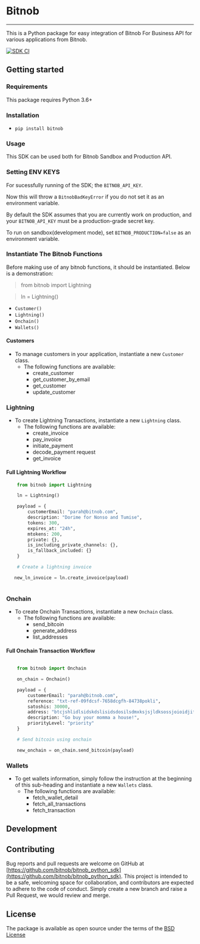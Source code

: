 # Bitnob
---
This is a Python package for easy integration of Bitnob For Business API for various applications from Bitnob.

[![SDK CI](https://github.com/bitnob/bitnob_python_sdk/actions/workflows/main.yml/badge.svg)](https://github.com/bitnob/bitnob_python_sdk/actions/workflows/main.yml)

## Getting started

### Requirements
This package requires Python 3.6+

### Installation 
- `pip install bitnob`

### Usage
This SDK can be used both for Bitnob Sandbox and Production API. 
### Setting ENV KEYS
For sucessfully running of the SDK; the `BITNOB_API_KEY`.

Now this will throw a `BitnobBadKeyError` if you do not set it as an environment variable.

By default the SDK assumes that you are currently work on production, and your `BITNOB_API_KEY` must be a production-grade secret key. 

To run on sandbox(development mode), set `BITNOB_PRODUCTION=false` as an environment variable.

### Instantiate The Bitnob Functions
Before making use of any bitnob functions, it should be instantiated. Below is a demonstration:

> from bitnob import Lightning

> ln = Lightning()

- `Customer()`
- `Lightning()`
- `Onchain()`
- `Wallets()`


#### Customers

- To manage customers in your application, instantiate a new `Customer` class.
    - The following functions are available:
        - create_customer
        - get_customer_by_email 
        - get_customer 
        - update_customer

### Lightning
- To create Lightning Transactions, instantiate a new `Lightning` class.
    - The following functions are available:
        - create_invoice
        - pay_invoice 
        - initiate_payment
        - decode_payment request 
        - get_invoice


#### Full Lightning Workflow 
```python
    from bitnob import Lightning

    ln = Lightning()

    payload = {
        customerEmail: "parah@bitnob.com",
        description: "Dorime for Nonso and Tumise",
        tokens: 300,
        expires_at: "24h",
        mtokens: 200,
        private: {},
        is_including_private_channels: {},
        is_fallback_included: {}
    }

    # Create a lightning invoice 

   new_ln_invoice = ln.create_invoice(payload)
    
```
### Onchain 
- To create Onchain Transactions, instantiate a new `Onchain` class.
    - The following functions are available:
        - send_bitcoin
        - generate_address
        - list_addresses


#### Full Onchain Transaction Workflow

```python

    from bitnob import Onchain

    on_chain = Onchain()

    payload = {
        customerEmail: "parah@bitnob.com",
        reference: "txt-ref-09fdcsf-7658dcgfh-84738pokli",
        satoshis: 30000,
        address: "btcjshlidlsidskdslisidsdosilsdmxksjsjldksossjoioidjifkji.zjijsi",
        description: "Go buy your momma a house!",
        priorityLevel: "priority"
    }

    # Send bitcoin using onchain 

    new_onchain = on_chain.send_bitcoin(payload)

```

### Wallets 
- To get wallets information, simply follow the instruction at the beginning of this sub-heading and instantiate a new `Wallets` class.
    - The following functions are available:
        - fetch_wallet_detail
        - fetch_all_transactions
        - fetch_transaction

## Development 


## Contributing 

Bug reports and pull requests are welcome on GitHub at [https://github.com/bitnob/bitnob_python_sdk](https://github.com/bitnob/bitnob_python_sdk). This project is intended to be a safe, welcoming space for collaboration, and contributors are expected to adhere to the code of conduct. Simply create a new branch and raise a Pull Request, we would review and merge. 

## License

The package is available as open source under the terms of the [BSD License](https://opensource.org/licenses/BSD-3-Clause)